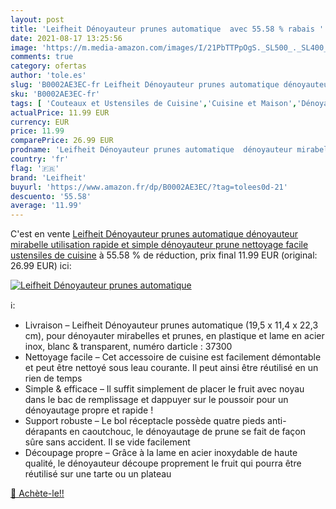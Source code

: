 ```yaml
---
layout: post
title: 'Leifheit Dénoyauteur prunes automatique  avec 55.58 % rabais '
date: 2021-08-17 13:25:56
image: 'https://m.media-amazon.com/images/I/21PbTTPpOgS._SL500_._SL400_.jpg'
comments: true
category: ofertas
author: 'tole.es'
slug: 'B0002AE3EC-fr Leifheit Dénoyauteur prunes automatique dénoyauteur...'
sku: 'B0002AE3EC-fr'
tags: [ 'Couteaux et Ustensiles de Cuisine','Cuisine et Maison','Dénoyauteurs','leifheit','Éplucheurs à fruits, zesteurs et coupe-fruits', ]
actualPrice: 11.99 EUR
currency: EUR
price: 11.99
comparePrice: 26.99 EUR
prodname: 'Leifheit Dénoyauteur prunes automatique  dénoyauteur mirabelle utilisation rapide et simple  dénoyauteur prune nettoyage facile  ustensiles de cuisine'
country: 'fr'
flag: '🇫🇷'
brand: 'Leifheit'
buyurl: 'https://www.amazon.fr/dp/B0002AE3EC/?tag=tolees0d-21'
descuento: '55.58'
average: '11.99'
---
```


C'est en vente [Leifheit Dénoyauteur prunes automatique  dénoyauteur mirabelle utilisation rapide et simple  dénoyauteur prune nettoyage facile  ustensiles de cuisine](https://www.amazon.fr/dp/B0002AE3EC/?tag=tolees0d-21)  à  55.58 % de réduction, prix final  11.99 EUR (original: 26.99 EUR) ici:

[![Leifheit Dénoyauteur prunes automatique ](https://m.media-amazon.com/images/I/21PbTTPpOgS._SL500_._SL400_.jpg)](https://www.amazon.fr/dp/B0002AE3EC/?tag=tolees0d-21)

ℹ️:

- Livraison – Leifheit Dénoyauteur prunes automatique (19,5 x 11,4 x 22,3 cm), pour dénoyauter mirabelles et prunes, en plastique et lame en acier inox, blanc & transparent, numéro darticle : 37300
- Nettoyage facile – Cet accessoire de cuisine est facilement démontable et peut être nettoyé sous leau courante. Il peut ainsi être réutilisé en un rien de temps
- Simple & efficace – Il suffit simplement de placer le fruit avec noyau dans le bac de remplissage et dappuyer sur le poussoir pour un dénoyautage propre et rapide !
- Support robuste – Le bol réceptacle possède quatre pieds anti-dérapants en caoutchouc, le dénoyautage de prune se fait de façon sûre sans accident. Il se vide facilement
- Découpage propre – Grâce à la lame en acier inoxydable de haute qualité, le dénoyauteur découpe proprement le fruit qui pourra être réutilisé sur une tarte ou un plateau

[🛒 Achète-le!!](https://www.amazon.fr/dp/B0002AE3EC/?tag=tolees0d-21)
